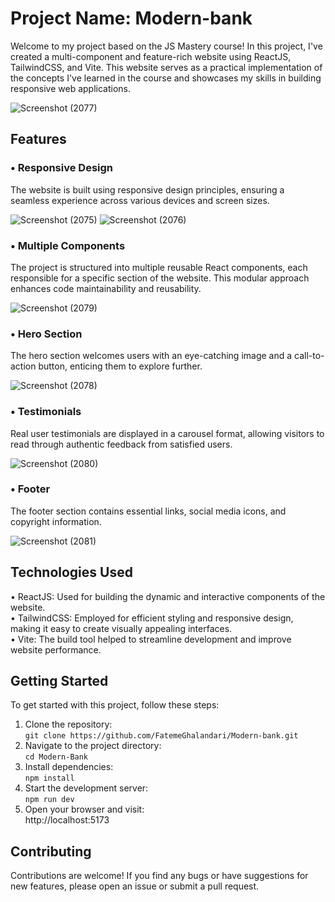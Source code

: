 # Project Name: Modern-bank 
Welcome to my project based on the JS Mastery course! In this project, I've created a multi-component and feature-rich website using ReactJS, TailwindCSS, and Vite. This website serves as a practical implementation of the concepts I've learned in the course and showcases my skills in building responsive web applications.  

![Screenshot (2077)](https://github.com/FatemeGhalandari/Modern-bank/assets/121693146/b74f437f-0eca-4fd5-9029-5309c0b32b4e)

## Features
### • Responsive Design
The website is built using responsive design principles, ensuring a seamless experience across various devices and screen sizes.  

![Screenshot (2075)](https://github.com/FatemeGhalandari/Modern-bank/assets/121693146/ddca9b69-fcca-420b-946d-868fbefc331a)
![Screenshot (2076)](https://github.com/FatemeGhalandari/Modern-bank/assets/121693146/9298ff6c-3407-4e34-9d88-0cd05fe7c53f)

### • Multiple Components 
The project is structured into multiple reusable React components, each responsible for a specific section of the website. This modular approach enhances code maintainability and reusability.  

![Screenshot (2079)](https://github.com/FatemeGhalandari/Modern-bank/assets/121693146/417fdf77-f05b-4cfd-8ad4-c71b832e4fc6)
### • Hero Section
The hero section welcomes users with an eye-catching image and a call-to-action button, enticing them to explore further.  

![Screenshot (2078)](https://github.com/FatemeGhalandari/Modern-bank/assets/121693146/a053d5da-9eed-4c48-a40f-052156f0ed21)
### • Testimonials
Real user testimonials are displayed in a carousel format, allowing visitors to read through authentic feedback from satisfied users.  

![Screenshot (2080)](https://github.com/FatemeGhalandari/Modern-bank/assets/121693146/907b76d3-4e3e-44d6-962b-72f6f0b9c53d)

### • Footer
The footer section contains essential links, social media icons, and copyright information.

![Screenshot (2081)](https://github.com/FatemeGhalandari/Modern-bank/assets/121693146/5414b6d0-3520-4fb1-bc9c-484126cedf22)

## Technologies Used
• ReactJS: Used for building the dynamic and interactive components of the website.  
• TailwindCSS: Employed for efficient styling and responsive design, making it easy to create visually appealing interfaces.  
• Vite: The build tool helped to streamline development and improve website performance.
## Getting Started
To get started with this project, follow these steps:
1. Clone the repository:  
`git clone https://github.com/FatemeGhalandari/Modern-bank.git `  
2. Navigate to the project directory:  
`cd Modern-Bank`  
3. Install dependencies:  
`npm install`  
4. Start the development server:  
`npm run dev`  
5. Open your browser and visit:  
http://localhost:5173
## Contributing
Contributions are welcome! If you find any bugs or have suggestions for new features, please open an issue or submit a pull request.
